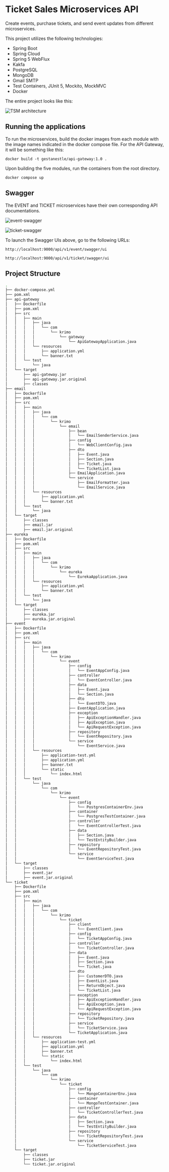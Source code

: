 # Ticket Sales Microservices API

Create events, purchase tickets, and send event updates from different microservices. 

This project utilizes the following technologies:
* Spring Boot
* Spring Cloud
* Spring 5 WebFlux
* Kakfa
* PostgreSQL
* MongoDB
* Gmail SMTP
* Test Containers, JUnit 5, Mockito, MockMVC
* Docker

The entire project looks like this:

![TSM architecture](https://user-images.githubusercontent.com/83026862/210166134-3fdafbd4-bfd5-48c7-a20d-229076b68fab.jpg)
 
 ## Running the applications
 
To run the microservices, build the docker images from each module with the image names indicated in the docker compose file. For the API Gateway, it will be something like this:
 ```
docker build -t gestanestle/api-gateway:1.0 .
```

Upon building the five modules, run the containers from the root directory.
```
docker compose up
```

## Swagger

The EVENT and TICKET microservices have their own corresponding API documentations. 

![event-swagger](https://user-images.githubusercontent.com/83026862/210166939-63b65417-0205-43b7-84a0-b572753181ec.png)

![ticket-swagger](https://user-images.githubusercontent.com/83026862/210166951-aef906bf-8f41-4297-87cb-27422558cf04.png)



To launch the Swagger UIs above, go to the following URLs:
```
http://localhost:9000/api/v1/event/swagger/ui
```
```
http://localhost:9000/api/v1/ticket/swagger/ui
```


## Project Structure

```bash
.
├── docker-compose.yml
├── pom.xml
├── api-gateway
│   ├── Dockerfile
│   ├── pom.xml
│   ├── src
│   │   ├── main
│   │   │   ├── java
│   │   │   │   └── com
│   │   │   │       └── krimo
│   │   │   │           └── gateway
│   │   │   │               └── ApiGatewayApplication.java
│   │   │   └── resources
│   │   │       ├── application.yml
│   │   │       └── banner.txt
│   │   └── test
│   │       └── java
│   └── target
│       ├── api-gateway.jar
│       ├── api-gateway.jar.original
│       ├── classes
├── email
│   ├── Dockerfile
│   ├── pom.xml
│   ├── src
│   │   ├── main
│   │   │   ├── java
│   │   │   │   └── com
│   │   │   │       └── krimo
│   │   │   │           └── email
│   │   │   │               ├── bean
│   │   │   │               │   └── EmailSenderService.java
│   │   │   │               ├── config
│   │   │   │               │   └── WebClientConfig.java
│   │   │   │               ├── dto
│   │   │   │               │   ├── Event.java
│   │   │   │               │   ├── Section.java
│   │   │   │               │   ├── Ticket.java
│   │   │   │               │   └── TicketList.java
│   │   │   │               ├── EmailApplication.java
│   │   │   │               └── service
│   │   │   │                   ├── EmailFormatter.java
│   │   │   │                   └── EmailService.java
│   │   │   └── resources
│   │   │       ├── application.yml
│   │   │       └── banner.txt
│   │   └── test
│   │       └── java
│   └── target
│       ├── classes
│       ├── email.jar
│       ├── email.jar.original
├── eureka
│   ├── Dockerfile
│   ├── pom.xml
│   ├── src
│   │   ├── main
│   │   │   ├── java
│   │   │   │   └── com
│   │   │   │       └── krimo
│   │   │   │           └── eureka
│   │   │   │               └── EurekaApplication.java
│   │   │   └── resources
│   │   │       ├── application.yml
│   │   │       └── banner.txt
│   │   └── test
│   │       └── java
│   └── target
│       ├── classes
│       ├── eureka.jar
│       ├── eureka.jar.original
├── event
│   ├── Dockerfile
│   ├── pom.xml
│   ├── src
│   │   ├── main
│   │   │   ├── java
│   │   │   │   └── com
│   │   │   │       └── krimo
│   │   │   │           └── event
│   │   │   │               ├── config
│   │   │   │               │   └── EventAppConfig.java
│   │   │   │               ├── controller
│   │   │   │               │   └── EventController.java
│   │   │   │               ├── data
│   │   │   │               │   ├── Event.java
│   │   │   │               │   └── Section.java
│   │   │   │               ├── dto
│   │   │   │               │   └── EventDTO.java
│   │   │   │               ├── EventApplication.java
│   │   │   │               ├── exception
│   │   │   │               │   ├── ApiExceptionHandler.java
│   │   │   │               │   ├── ApiException.java
│   │   │   │               │   └── ApiRequestException.java
│   │   │   │               ├── repository
│   │   │   │               │   └── EventRepository.java
│   │   │   │               └── service
│   │   │   │                   └── EventService.java
│   │   │   └── resources
│   │   │       ├── application-test.yml
│   │   │       ├── application.yml
│   │   │       ├── banner.txt
│   │   │       └── static
│   │   │           └── index.html
│   │   └── test
│   │       └── java
│   │           └── com
│   │               └── krimo
│   │                   └── event
│   │                       ├── config
│   │                       │   └── PostgresContainerEnv.java
│   │                       ├── container
│   │                       │   └── PostgresTestContainer.java
│   │                       ├── controller
│   │                       │   └── EventControllerTest.java
│   │                       ├── data
│   │                       │   ├── Section.java
│   │                       │   └── TestEntityBuilder.java
│   │                       ├── repository
│   │                       │   └── EventRepositoryTest.java
│   │                       └── service
│   │                           └── EventServiceTest.java
│   └── target
│       ├── classes
│       ├── event.jar
│       ├── event.jar.original
└── ticket
    ├── Dockerfile
    ├── pom.xml
    ├── src
    │   ├── main
    │   │   ├── java
    │   │   │   └── com
    │   │   │       └── krimo
    │   │   │           └── ticket
    │   │   │               ├── client
    │   │   │               │   └── EventClient.java
    │   │   │               ├── config
    │   │   │               │   └── TicketAppConfig.java
    │   │   │               ├── controller
    │   │   │               │   └── TicketController.java
    │   │   │               ├── data
    │   │   │               │   ├── Event.java
    │   │   │               │   ├── Section.java
    │   │   │               │   └── Ticket.java
    │   │   │               ├── dto
    │   │   │               │   ├── CustomerDTO.java
    │   │   │               │   ├── EventList.java
    │   │   │               │   ├── ReturnObject.java
    │   │   │               │   └── TicketList.java
    │   │   │               ├── exception
    │   │   │               │   ├── ApiExceptionHandler.java
    │   │   │               │   ├── ApiException.java
    │   │   │               │   └── ApiRequestException.java
    │   │   │               ├── repository
    │   │   │               │   └── TicketRepository.java
    │   │   │               ├── service
    │   │   │               │   └── TicketService.java
    │   │   │               └── TicketApplication.java
    │   │   └── resources
    │   │       ├── application-test.yml
    │   │       ├── application.yml
    │   │       ├── banner.txt
    │   │       └── static
    │   │           └── index.html
    │   └── test
    │       └── java
    │           └── com
    │               └── krimo
    │                   └── ticket
    │                       ├── config
    │                       │   └── MongoContainerEnv.java
    │                       ├── container
    │                       │   └── MongoTestContainer.java
    │                       ├── controller
    │                       │   └── TicketControllerTest.java
    │                       ├── data
    │                       │   ├── Section.java
    │                       │   └── TestEntityBuilder.java
    │                       ├── repository
    │                       │   └── TicketRepositoryTest.java
    │                       └── service
    │                           └── TicketServiceTest.java
    └── target
        ├── classes
        ├── ticket.jar
        └── ticket.jar.original

```
